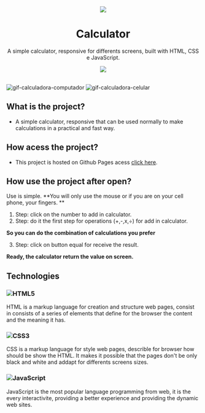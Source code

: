 <div align="center">
    <img src="https://user-images.githubusercontent.com/88911920/206695043-d1837d66-019f-442b-ac3c-3a91204f38c3.png">
</div>

<h1 align="center">Calculator</h1>

<p align="center">
A simple calculator, responsive for differents screens, built with HTML, CSS e JavaScript.
</p>

<div align="center">
    <img src="https://img.shields.io/badge/License-MIT-blue.svg">
</div>

<br>

![gif-calculadora-computador](https://user-images.githubusercontent.com/88911920/206693363-06ef0763-4936-40cf-88c1-43ff9ca7ee5b.gif)
![gif-calculadora-celular](https://user-images.githubusercontent.com/88911920/206693367-f3229d35-b495-4316-a1d1-68df105da789.gif)

## What is the project?
- A simple calculator, responsive that can be used normally to make calculations in a practical and fast way.

## How acess the project?
- This project is hosted on Github Pages acess <a href="https://luizgmelo.github.io/calculadora/">click here</a>.

## How use the project after open?
Use is simple.
**You will only use the mouse or if you are on your cell phone, your fingers.
**
1. Step: click on the number to add in calculator. 
2. Step: do it the first step for operations (+,-,x,÷) for add in calculator.
 
 **So you can do the combination of calculations you prefer**
 
3. Step: click on button equal for receive the result.

**Ready, the calculator return the value on screen.**

## Technologies
### ![HTML5](https://img.shields.io/badge/html5-%23E34F26.svg?logo=html5&logoColor=white) 
HTML is a markup language for creation and structure web pages, consist in consists of a series of elements that define for the browser the content and the meaning it has.
### ![CSS3](https://img.shields.io/badge/css3-%231572B6.svg?logo=css3&logoColor=white)
CSS is a markup language for style web pages, describle for browser how should be show the HTML. It makes it possible that the pages don't be only black and white and addapt for differents screens sizes.
### ![JavaScript](https://img.shields.io/badge/javascript-%23323330.svg?logo=javascript&logoColor=%23F7DF1E)
JavaScript is the most popular language programming from web, it is the every interactivite, providing a better experience and providing the dynamic web sites.

